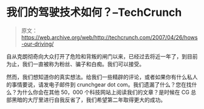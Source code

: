 # 我们的驾驶技术如何？–TechCrunch

> 原文：<https://web.archive.org/web/http://techcrunch.com/2007/04/26/hows-our-driving/>

自从克朗彻奇向大众打开了危险和背叛的闸门以来，已经过去将近一年了，到目前为止，我们一直被称为粉丝、骗子和白痴。我们可以接受。

然而，我们想知道你的真实想法。给我们一些精辟的评论，或者如果你有什么私人的事情要说，请发电子邮件到 crunchgear dot com。我们遗漏了什么？您在找什么？为什么你会在其他 50，000 个科技网站上阅读我们的文章？是时候在 CG 总部黑暗的大厅里进行自我反省了，我们希望第二年取得更大的成功。